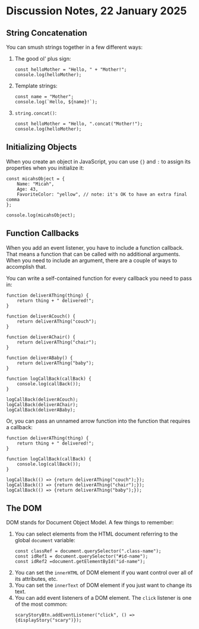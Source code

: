 # Discussion Notes, 22 January 2025

## String Concatenation
You can smush strings together in a few different ways:
1. The good ol' plus sign: 
    ```JS
    const helloMother = "Hello, " + "Mother!";
    console.log(helloMother);
    ```
1. Template strings:
    ```JS
    const name = "Mother";
    console.log(`Hello, ${name}!`);
    ```
1. `string.concat()`:
    ```JS
    const helloMother = "Hello, ".concat("Mother!");
    console.log(helloMother);
    ```

## Initializing Objects
When you create an object in JavaScript, you can use `{}` and `:` to assign its properties when you initialize it: 
```JS
const micahsObject = {
    Name: "Micah",
    Age: 43,
    FavoriteColor: "yellow", // note: it's OK to have an extra final comma
};

console.log(micahsObject);
```

## Function Callbacks
When you add an event listener, you have to include a function callback. That means a function that can be called with no additional arguments. When you need to include an argument, there are a couple of ways to accomplish that. 

You can write a self-contained function for every callback you need to pass in:
```JS
function deliverAThing(thing) {
    return thing + " delivered!";
}

function deliverACouch() {
    return deliverAThing("couch");
}

function deliverAChair() {
    return deliverAThing("chair");
}

function deliverABaby() {
    return deliverAThing("baby");
}

function logCallBack(callBack) {
    console.log(callBack());
}

logCallBack(deliverACouch);
logCallBack(deliverAChair);
logCallBack(deliverABaby);
```

Or, you can pass an unnamed arrow function into the function that requires a callback:
```JS
function deliverAThing(thing) {
    return thing + " delivered!";
}

function logCallBack(callBack) {
    console.log(callBack());
}

logCallBack(() => {return deliverAThing("couch");});
logCallBack(() => {return deliverAThing("chair");});
logCallBack(() => {return deliverAThing("baby");});
```

## The DOM
DOM stands for Document Object Model. A few things to remember: 
1. You can select elements from the HTML document referring to the global `document` variable: 
    ```JS
    const classRef = document.querySelector(".class-name");
    const idRef1 = document.querySelector("#id-name");
    const idRef2 =document.getElementById("id-name");
    ```
1. You can set the `innerHTML` of DOM element if you want control over all of its attributes, etc.
1. You can set the `innerText` of DOM element if you just want to change its text.
1. You can add event listeners of a DOM element. The `click` listener is one of the most common:
    ```JS
    scaryStoryBtn.addEventListener("click", () => {displayStory("scary")});
    ```

